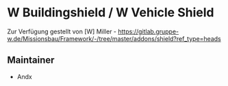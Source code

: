 # W Buildingshield / W Vehicle Shield

Zur Verfügung gestellt von [W] Miller - <https://gitlab.gruppe-w.de/Missionsbau/Framework/-/tree/master/addons/shield?ref_type=heads>
>
## Maintainer

- Andx
